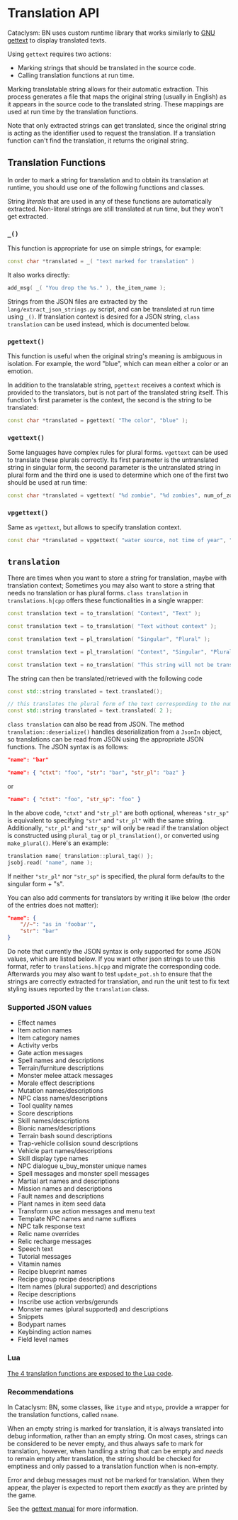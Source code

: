 # Translation API

Cataclysm: BN uses custom runtime library that works similarly to [GNU gettext][gettext] to display
translated texts.

Using `gettext` requires two actions:

- Marking strings that should be translated in the source code.
- Calling translation functions at run time.

Marking translatable string allows for their automatic extraction. This process generates a file
that maps the original string (usually in English) as it appears in the source code to the
translated string. These mappings are used at run time by the translation functions.

Note that only extracted strings can get translated, since the original string is acting as the
identifier used to request the translation. If a translation function can't find the translation, it
returns the original string.

## Translation Functions

In order to mark a string for translation and to obtain its translation at runtime, you should use
one of the following functions and classes.

String _literals_ that are used in any of these functions are automatically extracted. Non-literal
strings are still translated at run time, but they won't get extracted.

### `_()`

This function is appropriate for use on simple strings, for example:

```cpp
const char *translated = _( "text marked for translation" )
```

It also works directly:

```cpp
add_msg( _( "You drop the %s." ), the_item_name );
```

Strings from the JSON files are extracted by the `lang/extract_json_strings.py` script, and can be
translated at run time using `_()`. If translation context is desired for a JSON string,
`class translation` can be used instead, which is documented below.

### `pgettext()`

This function is useful when the original string's meaning is ambiguous in isolation. For example,
the word "blue", which can mean either a color or an emotion.

In addition to the translatable string, `pgettext` receives a context which is provided to the
translators, but is not part of the translated string itself. This function's first parameter is the
context, the second is the string to be translated:

```cpp
const char *translated = pgettext( "The color", "blue" );
```

### `vgettext()`

Some languages have complex rules for plural forms. `vgettext` can be used to translate these
plurals correctly. Its first parameter is the untranslated string in singular form, the second
parameter is the untranslated string in plural form and the third one is used to determine which one
of the first two should be used at run time:

```cpp
const char *translated = vgettext( "%d zombie", "%d zombies", num_of_zombies );
```

### `vpgettext()`

Same as `vgettext`, but allows to specify translation context.

```cpp
const char *translated = vpgettext( "water source, not time of year", "%d spring", "%d springs", num_of_springs );
```

## `translation`

There are times when you want to store a string for translation, maybe with translation context;
Sometimes you may also want to store a string that needs no translation or has plural forms.
`class translation` in `translations.h|cpp` offers these functionalities in a single wrapper:

```cpp
const translation text = to_translation( "Context", "Text" );
```

```cpp
const translation text = to_translation( "Text without context" );
```

```cpp
const translation text = pl_translation( "Singular", "Plural" );
```

```cpp
const translation text = pl_translation( "Context", "Singular", "Plural" );
```

```cpp
const translation text = no_translation( "This string will not be translated" );
```

The string can then be translated/retrieved with the following code

```cpp
const std::string translated = text.translated();
```

```cpp
// this translates the plural form of the text corresponding to the number 2
const std::string translated = text.translated( 2 );
```

`class translation` can also be read from JSON. The method `translation::deserialize()` handles
deserialization from a `JsonIn` object, so translations can be read from JSON using the appropriate
JSON functions. The JSON syntax is as follows:

```json
"name": "bar"
```

```json
"name": { "ctxt": "foo", "str": "bar", "str_pl": "baz" }
```

or

```json
"name": { "ctxt": "foo", "str_sp": "foo" }
```

In the above code, `"ctxt"` and `"str_pl"` are both optional, whereas `"str_sp"` is equivalent to
specifying `"str"` and `"str_pl"` with the same string. Additionally, `"str_pl"` and `"str_sp"` will
only be read if the translation object is constructed using `plural_tag` or `pl_translation()`, or
converted using `make_plural()`. Here's an example:

```cpp
translation name{ translation::plural_tag() };
jsobj.read( "name", name );
```

If neither `"str_pl"` nor `"str_sp"` is specified, the plural form defaults to the singular form +
"s".

You can also add comments for translators by writing it like below (the order of the entries does
not matter):

```json
"name": {
    "//~": "as in 'foobar'",
    "str": "bar"
}
```

Do note that currently the JSON syntax is only supported for some JSON values, which are listed
below. If you want other json strings to use this format, refer to `translations.h|cpp` and migrate
the corresponding code. Afterwards you may also want to test `update_pot.sh` to ensure that the
strings are correctly extracted for translation, and run the unit test to fix text styling issues
reported by the `translation` class.

### Supported JSON values

- Effect names
- Item action names
- Item category names
- Activity verbs
- Gate action messages
- Spell names and descriptions
- Terrain/furniture descriptions
- Monster melee attack messages
- Morale effect descriptions
- Mutation names/descriptions
- NPC class names/descriptions
- Tool quality names
- Score descriptions
- Skill names/descriptions
- Bionic names/descriptions
- Terrain bash sound descriptions
- Trap-vehicle collision sound descriptions
- Vehicle part names/descriptions
- Skill display type names
- NPC dialogue u_buy_monster unique names
- Spell messages and monster spell messages
- Martial art names and descriptions
- Mission names and descriptions
- Fault names and descriptions
- Plant names in item seed data
- Transform use action messages and menu text
- Template NPC names and name suffixes
- NPC talk response text
- Relic name overrides
- Relic recharge messages
- Speech text
- Tutorial messages
- Vitamin names
- Recipe blueprint names
- Recipe group recipe descriptions
- Item names (plural supported) and descriptions
- Recipe descriptions
- Inscribe use action verbs/gerunds
- Monster names (plural supported) and descriptions
- Snippets
- Bodypart names
- Keybinding action names
- Field level names

### Lua

[The 4 translation functions are exposed to the Lua code](../../mod/lua/tutorial/modding.md#translation-functions).

### Recommendations

In Cataclysm: BN, some classes, like `itype` and `mtype`, provide a wrapper for the translation
functions, called `nname`.

When an empty string is marked for translation, it is always translated into debug information,
rather than an empty string. On most cases, strings can be considered to be never empty, and thus
always safe to mark for translation, however, when handling a string that can be empty and _needs_
to remain empty after translation, the string should be checked for emptiness and only passed to a
translation function when is non-empty.

Error and debug messages must not be marked for translation. When they appear, the player is
expected to report them _exactly_ as they are printed by the game.

See the [gettext manual][manual] for more information.

[gettext]: https://www.gnu.org/software/gettext/
[manual]: https://www.gnu.org/software/gettext/manual/index.html
